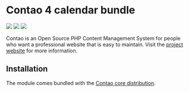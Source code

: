 Contao 4 calendar bundle
========================

[![](https://img.shields.io/travis/contao/calendar-bundle/release/4.1.0.svg?style=flat-square)](https://travis-ci.org/contao/calendar-bundle/)
[![](https://img.shields.io/scrutinizer/g/contao/calendar-bundle/release/4.1.0.svg?style=flat-square)](https://scrutinizer-ci.com/g/contao/calendar-bundle/)
[![](https://img.shields.io/coveralls/contao/calendar-bundle/release/4.1.0.svg?style=flat-square)](https://coveralls.io/github/contao/calendar-bundle)

Contao is an Open Source PHP Content Management System for people who want a
professional website that is easy to maintain. Visit the [project website][1]
for more information.


Installation
------------

The module comes bundled with the [Contao core distribution][2].


[1]: https://contao.org
[2]: https://github.com/contao/contao
